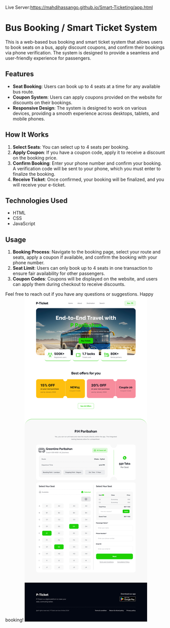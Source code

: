 Live Server:https://mahdihassango.github.io/Smart-Ticketing/app.html
# Bus Booking / Smart Ticket System

This is a web-based bus booking and smart ticket system that allows users to book seats on a bus, apply discount coupons, and confirm their bookings via phone verification. The system is designed to provide a seamless and user-friendly experience for passengers.

## Features

- **Seat Booking**: Users can book up to 4 seats at a time for any available bus route.
- **Coupon System**: Users can apply coupons provided on the website for discounts on their bookings.
- **Responsive Design**: The system is designed to work on various devices, providing a smooth experience across desktops, tablets, and mobile phones.

## How It Works


1. **Select Seats**: You can select up to 4 seats per booking.
2. **Apply Coupon**: If you have a coupon code, apply it to receive a discount on the booking price.
3. **Confirm Booking**: Enter your phone number and confirm your booking. A verification code will be sent to your phone, which you must enter to finalize the booking.
4. **Receive Ticket**: Once confirmed, your booking will be finalized, and you will receive your e-ticket.


## Technologies Used

-  HTML
-  CSS
-   JavaScript
  

## Usage

1. **Booking Process**: Navigate to the booking page, select your route and seats, apply a coupon if available, and confirm the booking with your phone number.
2. **Seat Limit**: Users can only book up to 4 seats in one transaction to ensure fair availability for other passengers.
3. **Coupon Codes**: Coupons will be displayed on the website, and users can apply them during checkout to receive discounts.



Feel free to reach out if you have any questions or suggestions. Happy booking!
<img src="./Landing Page Design.jpg" />



